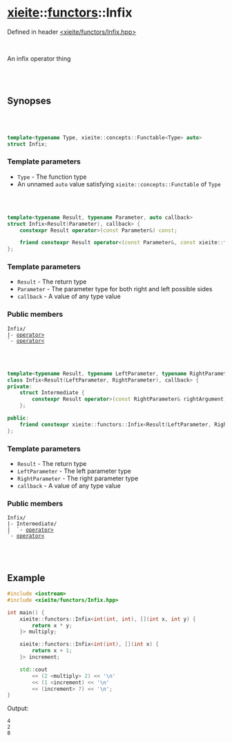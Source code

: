 # [xieite](../xieite.md)::[functors](../functors.md)::Infix
Defined in header [<xieite/functors/Infix.hpp>](../../include/xieite/functors/Infix.hpp)

<br/>

An infix operator thing

<br/><br/>

## Synopses

<br/><br/>

```cpp
template<typename Type, xieite::concepts::Functable<Type> auto>
struct Infix;
```
### Template parameters
- `Type` - The function type
- An unnamed `auto` value satisfying `xieite::concepts::Functable` of `Type`

<br/><br/>

```cpp
template<typename Result, typename Parameter, auto callback>
struct Infix<Result(Parameter), callback> {
	constexpr Result operator>(const Parameter&) const;

	friend constexpr Result operator<(const Parameter&, const xieite::functors::Infix<Result(Parameter), callback>&);
};
```
### Template parameters
- `Result` - The return type
- `Parameter` - The parameter type for both right and left possible sides
- `callback` - A value of any type value
### Public members
<pre><code>Infix/
|- <a href="./Infix1/operatorMore.md">operator></a>
`- <a href="./Infix1/operatorLess.md">operator<</a>
</code></pre>

<br/><br/>

```cpp
template<typename Result, typename LeftParameter, typename RightParameter, auto callback>
class Infix<Result(LeftParameter, RightParameter), callback> {
private:
	struct Intermediate {
		constexpr Result operator>(const RightParameter& rightArgument) const;
	};

public:
	friend constexpr xieite::functors::Infix<Result(LeftParameter, RightParameter), callback>::Intermediate operator<(const LeftParameter&, const xieite::functors::Infix<Result(LeftParameter, RightParameter), callback>&);
};
```
### Template parameters
- `Result` - The return type
- `LeftParameter` - The left parameter type
- `RightParameter` - The right parameter type
- `callback` - A value of any type value
### Public members
<pre><code>Infix/
|- Intermediate/
|  `- <a href="./Infix2/Intermediate/operatorMore.md">operator></a>
`- <a href="./Infix2/operatorLess.md">operator<</a>
</code></pre>

<br/><br/>

## Example
```cpp
#include <iostream>
#include <xieite/functors/Infix.hpp>

int main() {
	xieite::functors::Infix<int(int, int), [](int x, int y) {
		return x * y;
	}> multiply;

	xieite::functors::Infix<int(int), [](int x) {
		return x + 1;
	}> increment;

	std::cout
		<< (2 <multiply> 2) << '\n'
		<< (1 <increment) << '\n'
		<< (increment> 7) << '\n';
}
```
Output:
```
4
2
8
```
